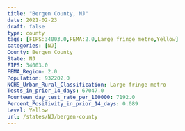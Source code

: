 ```yaml
---
title: "Bergen County, NJ"
date: 2021-02-23
draft: false
type: county
tags: [FIPS:34003.0,FEMA:2.0,Large fringe metro,Yellow]
categories: [NJ]
County: Bergen County
State: NJ
FIPS: 34003.0
FEMA_Region: 2.0
Population: 932202.0
NCHS_Urban_Rural_Classification: Large fringe metro
Tests_in_prior_14_days: 67047.0
Fourteen_day_test_rate_per_100000: 7192.0
Percent_Positivity_in_prior_14_days: 0.089
Level: Yellow
url: /states/NJ/bergen-county
---
```



